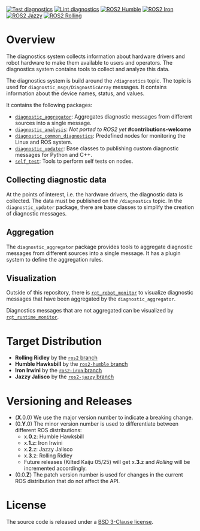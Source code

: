[![Test diagnostics](https://img.shields.io/github/actions/workflow/status/ros/diagnostics/test.yaml?label=test&style=flat-square)](https://github.com/ros/diagnostics/actions/workflows/test.yaml) [![Lint diagnostics](https://img.shields.io/github/actions/workflow/status/ros/diagnostics/lint.yaml?label=lint&style=flat-square)](https://github.com/ros/diagnostics/actions/workflows/lint.yaml) [![ROS2 Humble](https://img.shields.io/ros/v/humble/diagnostics.svg?style=flat-square)](https://index.ros.org/r/diagnostics/#humble) [![ROS2 Iron](https://img.shields.io/ros/v/iron/diagnostics.svg?style=flat-square)](https://index.ros.org/r/diagnostics/#iron) [![ROS2 Jazzy](https://img.shields.io/ros/v/jazzy/diagnostics.svg?style=flat-square)](https://index.ros.org/r/diagnostics/#jazzy) [![ROS2 Rolling](https://img.shields.io/ros/v/rolling/diagnostics.svg?style=flat-square)](https://index.ros.org/r/diagnostics/#rolling)

# Overview

The diagnostics system collects information about hardware drivers and robot hardware to make them available to users and operators.
The diagnostics system contains tools to collect and analyze this data.

The diagnostics system is build around the `/diagnostics` topic. The topic is used for `diagnostic_msgs/DiagnosticArray` messages.
It contains information about the device names, status, and values.

It contains the following packages:

- [`diagnostic_aggregator`](/diagnostic_aggregator/): Aggregates diagnostic messages from different sources into a single message.
- [`diagnostic_analysis`](/diagnostics/): *Not ported to ROS2 yet* **#contributions-welcome**
- [`diagnostic_common_diagnostics`](/diagnostic_common_diagnostics/): Predefined nodes for monitoring the Linux and ROS system.
- [`diagnostic_updater`](/diagnostic_updater/): Base classes to publishing custom diagnostic messages for Python and C++.
- [`self_test`](/self_test/): Tools to perform self tests on nodes.

## Collecting diagnostic data

At the points of interest, i.e. the hardware drivers, the diagnostic data is collected.
The data must be published on the `/diagnostics` topic.
In the `diagnostic_updater` package, there are base classes to simplify the creation of diagnostic messages.

## Aggregation

The `diagnostic_aggregator` package provides tools to aggregate diagnostic messages from different sources into a single message. It has a plugin system to define the aggregation rules.

## Visualization

Outside of this repository, there is [`rqt_robot_monitor`](https://index.ros.org/p/rqt_robot_monitor/) to visualize diagnostic messages that have been aggregated by the `diagnostic_aggregator`.

Diagnostics messages that are not aggregated can be visualized by [`rqt_runtime_monitor`](https://index.ros.org/p/rqt_runtime_monitor/).

# Target Distribution

- **Rolling Ridley** by the [`ros2` branch](https://github.com/ros/diagnostics/tree/ros2)
- **Humble Hawksbill** by the [`ros2-humble` branch](https://github.com/ros/diagnostics/tree/ros2-humble)
- **Iron Irwini** by the [`ros2-iron` branch](https://github.com/ros/diagnostics/tree/ros2-iron)
- **Jazzy Jalisco** by the [`ros2-jazzy` branch](https://github.com/ros/diagnostics/tree/ros2-jazzy)

# Versioning and Releases

- (__X__.0.0) We use the major version number to indicate a breaking change.
- (0.__Y__.0) The minor version number is used to differentiate between different ROS distributions:
  - x.__0__.z: Humble Hawksbill
  - x.__1__.z: Iron Irwini
  - x.__2__.z: Jazzy Jalisco
  - x.__3__.z: Rolling Ridley
  - Future releases (Kilted Kaiju 05/25) will get x.__3__.z and _Rolling_ will be incremented accordingly.
- (0.0.__Z__) The patch version number is used for changes in the current ROS distribution that do not affect the API.

# License

The source code is released under a [BSD 3-Clause license](LICENSE).
